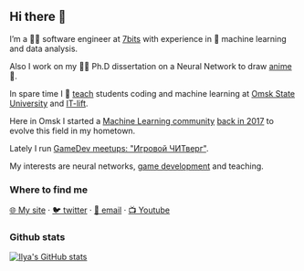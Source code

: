 ## Hi there 👋

I’m a 👨‍💻 software engineer at [7bits](https://7bits.it/) with experience in 🤖 machine learning and data analysis. 

Also I work on my 👨‍🎓 Ph.D dissertation on a Neural Network to draw [anime](http://nijigenka.7bits.it/) 🌸. 

In spare time I 🧙 [teach](https://www.youtube.com/@IlyaSiga/videos) students coding and machine learning at [Omsk State University](https://omsu.ru/) and [IT-lift](http://itlift.1der.link/).

Here in Omsk I started a [Machine Learning community](https://vk.com/mlomsk) [back in 2017](https://vk.com/wall-141957789_2) to evolve this field in my hometown.

Lately I run [GameDev meetups: "Игровой ЧИТверг"](https://www.youtube.com/playlist?list=PLXeMZKMKyJI68yXkvtL_qmWTqhPUClrHA).

My interests are neural networks, [game development](https://catinthedark.itch.io/) and teaching.

### Where to find me

[🌐 My site](https://senior-sigan.ru) · [🐦  twitter](https://twitter.com/senior_sigan) · [💌  email](mailto:ilya.siganov@gmail.com) · [📺  Youtube](https://www.youtube.com/channel/UCz5d8og-QZdxBk-_-bI-93g)

### Github stats

[![Ilya's GitHub stats](https://github-readme-stats.vercel.app/api?username=senior-sigan&show_icons=true&theme=tokyonight)](https://github.com/anuraghazra/github-readme-stats)
